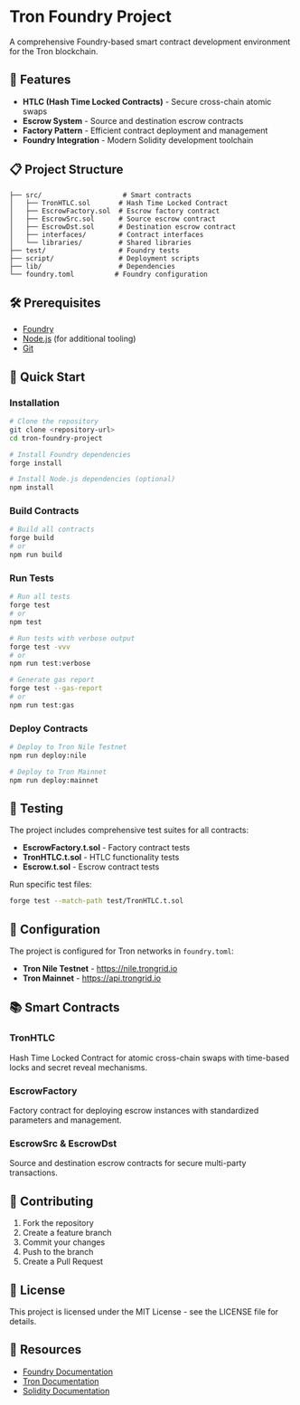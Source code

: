 # Tron Foundry Project

A comprehensive Foundry-based smart contract development environment for the Tron blockchain.

## 🚀 Features

- **HTLC (Hash Time Locked Contracts)** - Secure cross-chain atomic swaps
- **Escrow System** - Source and destination escrow contracts
- **Factory Pattern** - Efficient contract deployment and management
- **Foundry Integration** - Modern Solidity development toolchain

## 📋 Project Structure

```
├── src/                    # Smart contracts
│   ├── TronHTLC.sol       # Hash Time Locked Contract
│   ├── EscrowFactory.sol  # Escrow factory contract
│   ├── EscrowSrc.sol      # Source escrow contract
│   ├── EscrowDst.sol      # Destination escrow contract
│   ├── interfaces/        # Contract interfaces
│   └── libraries/         # Shared libraries
├── test/                  # Foundry tests
├── script/                # Deployment scripts
├── lib/                   # Dependencies
└── foundry.toml          # Foundry configuration
```

## 🛠 Prerequisites

- [Foundry](https://book.getfoundry.sh/getting-started/installation)
- [Node.js](https://nodejs.org/) (for additional tooling)
- [Git](https://git-scm.com/)

## 🚀 Quick Start

### Installation

```bash
# Clone the repository
git clone <repository-url>
cd tron-foundry-project

# Install Foundry dependencies
forge install

# Install Node.js dependencies (optional)
npm install
```

### Build Contracts

```bash
# Build all contracts
forge build
# or
npm run build
```

### Run Tests

```bash
# Run all tests
forge test
# or
npm test

# Run tests with verbose output
forge test -vvv
# or
npm run test:verbose

# Generate gas report
forge test --gas-report
# or
npm run test:gas
```

### Deploy Contracts

```bash
# Deploy to Tron Nile Testnet
npm run deploy:nile

# Deploy to Tron Mainnet
npm run deploy:mainnet
```

## 🧪 Testing

The project includes comprehensive test suites for all contracts:

- **EscrowFactory.t.sol** - Factory contract tests
- **TronHTLC.t.sol** - HTLC functionality tests
- **Escrow.t.sol** - Escrow contract tests

Run specific test files:

```bash
forge test --match-path test/TronHTLC.t.sol
```

## 🔧 Configuration

The project is configured for Tron networks in `foundry.toml`:

- **Tron Nile Testnet** - https://nile.trongrid.io
- **Tron Mainnet** - https://api.trongrid.io

## 📚 Smart Contracts

### TronHTLC

Hash Time Locked Contract for atomic cross-chain swaps with time-based locks and secret reveal mechanisms.

### EscrowFactory

Factory contract for deploying escrow instances with standardized parameters and management.

### EscrowSrc & EscrowDst

Source and destination escrow contracts for secure multi-party transactions.

## 🤝 Contributing

1. Fork the repository
2. Create a feature branch
3. Commit your changes
4. Push to the branch
5. Create a Pull Request

## 📄 License

This project is licensed under the MIT License - see the LICENSE file for details.

## 🔗 Resources

- [Foundry Documentation](https://book.getfoundry.sh/)
- [Tron Documentation](https://developers.tron.network/)
- [Solidity Documentation](https://docs.soliditylang.org/)
